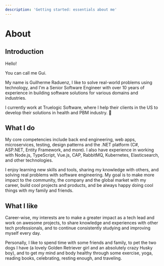 ```yaml
---
description: 'Getting started: essentials about me'
---
```


# About

## Introduction

Hello!

You can call me Gui.

My name is Guilherme Raduenz, I like to solve real-world problems using technology, and I'm a Senior Software Engineer with over 10 years of experience in building software solutions for various domains and industries.

I currently work at Truelogic Software, where I help their clients in the US to develop their solutions in health and PBM industry. 🚀

## What I do

My core competencies include back end engineering, web apps, microservices, testing, design patterns and the .NET platform (C#, ASP.NET, Entity Framework, and more). I also have experience in working with Node.js, TypeScript, Vue.js, CAP, RabbitMQ, Kubernetes, Elasticsearch, and other technologies.

I enjoy learning new skills and tools, sharing my knowledge with others, and solving real problems with software engineering. My goal is to make more impact to the community, the company and the global market with my career, build cool projects and products, and be always happy doing cool things with my family and friends.

## What I like

Career-wise, my interests are to make a greater impact as a tech lead and work on awesome projects, to share knowledge and experiences with other tech professionals, and to continue consistently studying and improving myself every day.

Personally, I like to spend time with some friends and family, to pet the two dogs I have (a lovely Golden Retriever girl and an absolutely crazy Husky boy), and to get my mind and body healthy through some exercise, yoga, reading books, celebrating, resting enough, and traveling.
